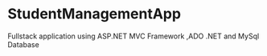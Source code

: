 # StudentManagementApp
Fullstack application using ASP.NET MVC Framework ,ADO .NET and MySql Database
